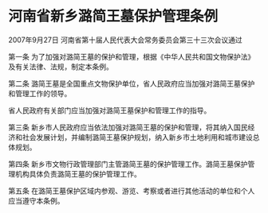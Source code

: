 # 河南省新乡潞简王墓保护管理条例

2007年9月27日 河南省第十届人民代表大会常务委员会第三十三次会议通过



第一条 为了加强对潞简王墓的保护和管理，根据《中华人民共和国文物保护法》及有关法律、法规，制定本条例。

第二条 潞简王墓是全国重点文物保护单位，省人民政府应当加强对潞简王墓保护和管理工作的领导。

省人民政府有关部门应当加强对潞简王墓保护和管理工作的指导。

第三条 新乡市人民政府应当依法加强对潞简王墓的保护和管理，将其纳入国民经济和社会发展计划，并编制潞简王墓保护规划，纳入新乡市土地利用和城市建设总体规划。

第四条 新乡市文物行政管理部门主管潞简王墓的保护管理工作。潞简王墓保护管理机构具体负责潞简王墓的保护管理工作。

第五条 在潞简王墓保护区域内参观、游览、考察或者进行其他活动的单位和个人应当遵守本条例。